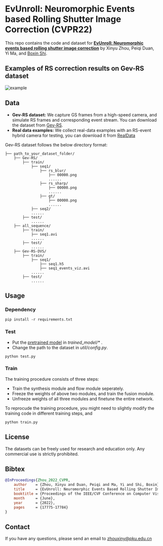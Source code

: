 # EvUnroll: Neuromorphic Events based Rolling Shutter Image Correction (CVPR22)

This repo contains the code and dataset for [**EvUnroll: Neuromorphic events based rolling shutter image correction**](https://ci.idm.pku.edu.cn/Zhou_CVPR22a.pdf)  by Xinyu Zhou, Peiqi Duan, Yi Ma, and [Boxin Shi](https://ci.idm.pku.edu.cn/index.htm).

## Examples of RS correction results on Gev-RS dataset 
![example](/figure/RSexample.gif)

## Data
+ **Gev-RS dataset:**  We capture GS frames from a high-speed camera, and simulate RS frames and corresponding event stream. You can download the dataset from [Gev-RS](https://pan.baidu.com/s/1_tZxJBeLaznrI0UomsPh9A?pwd=evun). 
+ **Real data examples:**  We collect real-data examples with an RS-event hybrid camera for testing, you can download it from [RealData](https://pan.baidu.com/s/1tj3X6nfrZFqqNGGxXXvHMQ?pwd=evun)

Gev-RS dataset follows the below directory format:
```
├── path_to_your_dataset_folder/
    ├── Gev-RS/
        ├── train/
            ├── seq1/
                ├── rs_blur/
                    ├── 00000.png
                    ......
                ├── rs_sharp/
                    ├── 00000.png
                    ......
                ├── gt/
                    ├── 00000.png
                    ......
            ├── seq2/
            ......
        ├── test/
            ......
    ├── all_sequence/
        ├── train/
            ├── seq1.avi
            ......
        ├── test/
            ......
    ├── Gev-RS-DVS/
        ├── train/
            ├── seq1/
                ├── seq1.h5
                ├── seq1_events_viz.avi
            ......
        ├── test/
            ......            
```


## Usage
### Dependency
```shell
pip install -r requirements.txt
```
### Test
+ Put the [pretrained model](https://drive.google.com/file/d/1NKMIxy9qhtAsMPaXfoJgGwE0LA6MVeHV/view?usp=sharing) in *trained_model/\** .
+ Change the path to the dataset in *util/config.py*.
```
python test.py
```
### Train
The training procedure consists of three steps:

+ Train the synthesis module and flow module seperately.
+ Freeze the weights of above two modules, and train the fusion module.
+ Unfreeze weights of all three modules and finetune the entire network.

To reprocude the training procedure, you might need to slightly modify the training code in different training steps, and 
```
python train.py
``` 

## License
The datasets can be freely used for research and education only. Any commercial use is strictly prohibited.

## Bibtex

```bibtex
@InProceedings{Zhou_2022_CVPR,
    author    = {Zhou, Xinyu and Duan, Peiqi and Ma, Yi and Shi, Boxin},
    title     = {EvUnroll: Neuromorphic Events Based Rolling Shutter Image Correction},
    booktitle = {Proceedings of the IEEE/CVF Conference on Computer Vision and Pattern Recognition (CVPR)},
    month     = {June},
    year      = {2022},
    pages     = {17775-17784}
}
```

## Contact
If you have any questions, please send an email to zhouxiny@pku.edu.cn
